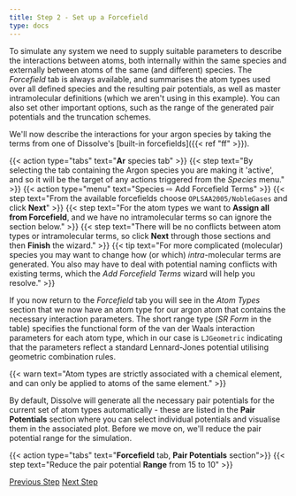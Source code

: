```yaml
---
title: Step 2 - Set up a Forcefield
type: docs
---
```


To simulate any system we need to supply suitable parameters to describe the interactions between atoms, both internally within the same species and externally between atoms of the same (and different) species. The _Forcefield_ tab is always available, and summarises the atom types used over all defined species and the resulting pair potentials, as well as master intramolecular definitions (which we aren't using in this example). You can also set other important options, such as the range of the generated pair potentials and the truncation schemes.

We'll now describe the interactions for your argon species by taking the terms from one of Dissolve's [built-in forcefields]({{< ref "ff" >}}).

{{< action type="tabs" text="**Ar** species tab" >}}
{{< step text="By selecting the tab containing the Argon species you are making it 'active', and so it will be the target of any actions triggered from the _Species_ menu." >}}
{{< action type="menu" text="Species &#8680; Add Forcefield Terms" >}}
{{< step text="From the available forcefields choose `OPLSAA2005/NobleGases` and click **Next**" >}}
{{< step text="For the atom types we want to **Assign all from Forcefield**, and we have no intramolecular terms so can ignore the section below." >}}
{{< step text="There will be no conflicts between atom types or intramolecular terms, so click **Next** through those sections and then **Finish** the wizard." >}}
{{< tip text="For more complicated (molecular) species you may want to change how (or which) _intra_-molecular terms are generated. You also may have to deal with potential naming conflicts with existing terms, which the _Add Forcefield Terms_ wizard will help you resolve." >}}

If you now return to the _Forcefield_ tab you will see in the _Atom Types_ section that we now have an atom type for our argon atom that contains the necessary interaction parameters. The short range type (_SR Form_ in the table) specifies the functional form of the van der Waals interaction parameters for each atom type, which in our case is `LJGeometric` indicating that the parameters reflect a standard Lennard-Jones potential utilising geometric combination rules.

{{< warn text="Atom types are strictly associated with a chemical element, and can only be applied to atoms of the same element." >}}

By default, Dissolve will generate all the necessary pair potentials for the current set of atom types automatically - these are listed in the **Pair Potentials** section where you can select individual potentials and visualise them in the associated plot. Before we move on, we'll reduce the pair potential range for the simulation.

{{< action type="tabs" text="**Forcefield** tab, **Pair Potentials** section">}}
{{< step text="Reduce the pair potential **Range** from 15 to 10" >}}

<a class="btn left" href="../step1/">Previous Step</a>
<a class="btn right" href="../step3/">Next Step</a>
